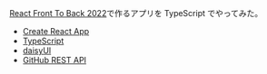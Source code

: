 [React Front To Back 2022](https://www.udemy.com/course/react-front-to-back-2022/)で作るアプリを TypeScript でやってみた。

- [Create React App](https://create-react-app.dev/)
- [TypeScript](https://www.typescriptlang.org/)
- [daisyUI](https://daisyui.com/)
- [GitHub REST API](https://docs.github.com/ja/rest)
